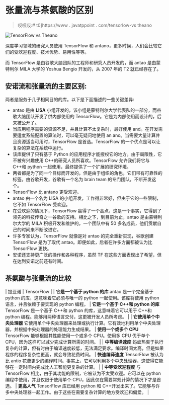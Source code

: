 # 张量流与茶氨酸的区别

> 哎哎哎:# t0]https://www . javatppoint . com/tensorlow-vs theano

![TensorFlow vs Theano](../Images/bb871d187ab3525aa409dcf4b2d27af7.png)

深度学习领域的研究人员使用 TensorFlow 和 antano，更多时候，人们会比较它们的受欢迎程度、技术优势、易用性等等。

而 TensorFlow 是由谷歌大脑团队的工程师和研究人员开发的，而 antao 是由蒙特利尔 MILA 大学的 Yoshua Bengio 开发的，从 2007 年的 T2 就已经存在了。

## 安诺流和张量流的主要区别:

两者是服务于几乎相同目的的库。以下是下面描述的一些关键差异:

*   antao 是由 **LISA** 小组开发的，该小组是蒙特利尔大学代表队的一部分，而谷歌大脑团队开发了供内部使用的 TensorFlow。它是为内部使用而设计的，后来被公开了。
*   当应用程序需要的资源不足，并且计算不太复杂时，最好使用 and。在开发需要适度系统配置的算法时，可以毫无疑问地使用 an ano。当需要大量计算并且资源适当可用时，TensorFlow 是首选。TensorFlow 的一个优点是可以让复杂的算法在系统中运行。
*   该库提供了只有基于 Python 的应用程序才能授权它的地方。由于局限性，它不被有兴趣使用 C++的研究人员所喜欢。TensorFlow 允许我们将它与 C++和 python 一起使用，最终提供了一个扩展的研究环境。
*   两者都是为了同一个目标而开发的，但是由于组织的角色，它们带有可靠性的标签。由谷歌开发，谷歌有一个名为 brain team 的专门团队，不断开发这个。
*   TensorFlow 比 antano 更受欢迎。
*   antao 由一个名为 LISA 的小组开发，工作得非常好，但由于它的一些限制，它不如 TensorFlow 受欢迎。
*   在受欢迎的情况下，TensorFlow 赢得了一个高点，这是一个事实，它得到了领先的科技传奇之一谷歌的支持。相比之下，到目前为止，antao 是由蒙特利尔大学的 MILA 积极开发和维护的，一个团队中有 50 多名成员，他们贡献自己的时间来不断改进它。
*   许多专家认为，TensorFlow 就像是对 antao 的完全重新实现，谷歌创建 TensorFlow 是为了取代 antao。即便如此，后者在许多方面都被认为比 TensorFlow 更快。
*   安诺还支持更广泛的操作和各种程序，虽然 TF 在这些方面表现出了希望，但在达到安诺之前还有时间。

## 茶氨酸与张量流的比较

| 提亚诺 | TensorFlow |
| **它是一个基于 python 的库**
antao 是一个完全基于 python 的库，这意味着它必须与唯一的 python 一起使用。该库将使用 python 语言，并且依赖于要实现的 python 编程。 | **它是一个基于 C++和 python 的库**
TensorFlow 是一个基于 C++和 python 的库，这意味着它可以用于 C++和 python 编程。能够用两种语言交付，这更被开发人员所考虑。 |
| **它使用单个中央处理器**
它使用单个中央处理器来处理或执行计算。它有效地利用单个中央处理器，并根据中央处理器的处理能力生成结果。 | **使用一个或多个 CPU**
TensorFlow 能够根据其性能使用一个或多个 CPU。使用多 CPU 优于单个 CPU，因为这样可以减少完成计算所需的时间。 |
| **中等编译速度**
蚂蚁热衷于执行复杂的计算，但有时由于编译速度较低，无法满足要求。编译时间太高，但是如果程序的程序复杂性更高，就会导致花费时间。 | **快速编译速度**
TensorFlow 被认为比 antio 花费更少的编译时间。事实上，它可以利用多个中央处理器，这使得它能够在一定时间内完成比人工智能更复杂的计算。 |
| **中等受欢迎程度**
与 TensorFlow 相比，由于其功能的限制，它被认为不太受欢迎。它可以在 python 编程中使用，并且仅限于使用单个 CPU，因此仅在需要常规计算的情况下才是首选。 | **更高人气**
TensorFlow 库已经用 python 和 C++开发出来了。它能够与许多中央处理器一起工作。由于这些在需要复杂计算的地方受欢迎和偏爱。 |

* * *